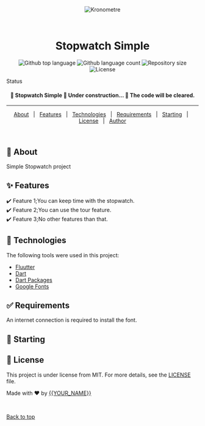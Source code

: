 <div align="center" id="top"> 
  <img src="./.github/app.gif" alt="Kronometre" />

  &#xa0;

  <!-- <a href="https://kronometre.netlify.app">Demo</a> -->
</div>

<h1 align="center">Stopwatch Simple</h1>

<p align="center">
  <img alt="Github top language" src="https://img.shields.io/github/languages/top/{mrydev}/kronometre?color=56BEB8">

  <img alt="Github language count" src="https://img.shields.io/github/languages/count/{{YOUR_GITHUB_USERNAME}}/kronometre?color=56BEB8">

  <img alt="Repository size" src="https://img.shields.io/github/repo-size/{{YOUR_GITHUB_USERNAME}}/kronometre?color=56BEB8">

  <img alt="License" src="https://img.shields.io/github/license/{{YOUR_GITHUB_USERNAME}}/kronometre?color=56BEB8">

  <!-- <img alt="Github issues" src="https://img.shields.io/github/issues/{{YOUR_GITHUB_USERNAME}}/kronometre?color=56BEB8" /> -->

  <!-- <img alt="Github forks" src="https://img.shields.io/github/forks/{{YOUR_GITHUB_USERNAME}}/kronometre?color=56BEB8" /> -->

  <!-- <img alt="Github stars" src="https://img.shields.io/github/stars/{{YOUR_GITHUB_USERNAME}}/kronometre?color=56BEB8" /> -->
</p>

Status

<h4 align="center"> 
	🚧  Stopwatch Simple 🚀 Under construction...  🚧
  The code will be cleared.
</h4> 

<hr>

<p align="center">
  <a href="#dart-about">About</a> &#xa0; | &#xa0; 
  <a href="#sparkles-features">Features</a> &#xa0; | &#xa0;
  <a href="#rocket-technologies">Technologies</a> &#xa0; | &#xa0;
  <a href="#white_check_mark-requirements">Requirements</a> &#xa0; | &#xa0;
  <a href="#checkered_flag-starting">Starting</a> &#xa0; | &#xa0;
  <a href="#memo-license">License</a> &#xa0; | &#xa0;
  <a href="https://github.com/{{YOUR_GITHUB_USERNAME}}" target="_blank">Author</a>
</p>

<br>

## :dart: About ##

Simple Stopwatch project

## :sparkles: Features ##

:heavy_check_mark: Feature 1;You can keep time with the stopwatch.\
:heavy_check_mark: Feature 2;You can use the tour feature.\
:heavy_check_mark: Feature 3;No other features than that.

## :rocket: Technologies ##

The following tools were used in this project:

- [Fluutter](https://flutter.dev)
- [Dart](https://dart.dev)
- [Dart Packages](https://pub.dev)
- [Google Fonts](https://fonts.google.com/)

## :white_check_mark: Requirements ##

An internet connection is required to install the font.

## :checkered_flag: Starting ##



## :memo: License ##

This project is under license from MIT. For more details, see the [LICENSE](LICENSE.md) file.


Made with :heart: by <a href="https://github.com/{{YOUR_GITHUB_USERNAME}}" target="_blank">{{YOUR_NAME}}</a>

&#xa0;

<a href="#top">Back to top</a>

